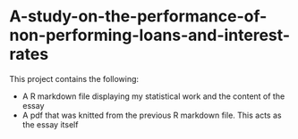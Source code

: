 # A-study-on-the-performance-of-non-performing-loans-and-interest-rates

This project contains the following: 

- A R markdown file displaying my statistical work and the content of the essay
- A pdf that was knitted from the previous R markdown file. This acts as the essay itself
